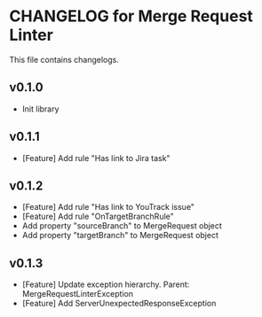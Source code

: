 # CHANGELOG for Merge Request Linter

This file contains changelogs.

v0.1.0
--------------------
* Init library

v0.1.1
--------------------
* [Feature] Add rule "Has link to Jira task"

v0.1.2
--------------------
* [Feature] Add rule "Has link to YouTrack issue"
* [Feature] Add rule "OnTargetBranchRule"
* Add property "sourceBranch" to MergeRequest object
* Add property "targetBranch" to MergeRequest object

v0.1.3
--------------------
* [Feature] Update exception hierarchy. Parent: MergeRequestLinterException
* [Feature] Add ServerUnexpectedResponseException

